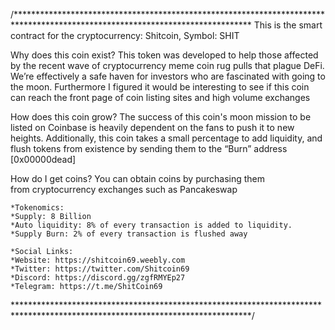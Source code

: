 /******************************************************************************************************************************
This is the smart contract for the cryptocurrency: Shitcoin, Symbol: SHIT

Why does this coin exist?
This token was developed to help those affected by the recent wave of cryptocurrency meme coin rug pulls that plague DeFi. We’re effectively a safe haven for investors who are fascinated with going to the moon. Furthermore I figured it would be interesting to see if this coin can reach the front page of coin listing sites and high volume exchanges

How does this coin grow?
The success of this coin's moon mission to be listed on Coinbase is heavily dependent on the fans to push it to new heights. Additionally, this coin takes a small percentage to add liquidity, and flush tokens from existence by sending them to the “Burn” address [0x00000dead]

How do I get coins?
You can obtain coins by purchasing them from cryptocurrency exchanges such as Pancakeswap

 
    *Tokenomics:
    *Supply: 8 Billion
    *Auto liquidity: 8% of every transaction is added to liquidity.
    *Supply Burn: 2% of every transaction is flushed away
    
    *Social Links:
    *Website: https://shitcoin69.weebly.com
    *Twitter: https://twitter.com/Shitcoin69
    *Discord: https://discord.gg/zgfRMYEp27
    *Telegram: https://t.me/ShitCoin69
******************************************************************************************************************************/
